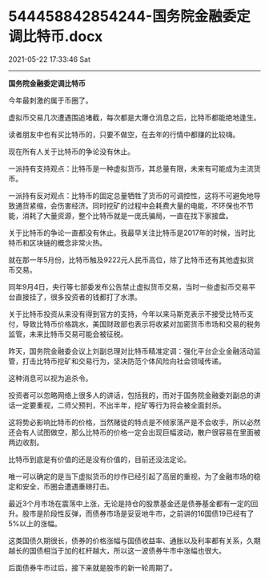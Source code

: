 # 544458842854244-国务院金融委定调比特币.docx

2021-05-22 17:33:46 Sat

----

__国务院金融委定调比特币__

<a id="OLE_LINK2"></a>

今年最刺激的属于币圈了。

虚拟币交易几次遭遇围追堵截，每次都是大爆仓消息之后，比特币都能绝地逢生。

读者朋友中也有买比特币的，只要不做空，在去年的行情中都赚的比较嗨。

现在所有人关于比特币的争论没有休止。

一派持有支持观点：比特币是一种虚拟货币，其总量有限，未来有可能成为主流货币。

一派持有反对观点：比特币的固定总量牺牲了货币的可调控性，这将不可避免地导致通货紧缩，会伤害经济。同时挖矿的过程中会耗费大量的电能，不环保也不节能，消耗了大量资源，整个比特币就是一庞氏骗局，一直在找下家接盘。

关于比特币的争论一直都没有休止。我最早关注比特币是2017年的时候，当时比特币和区块链的概念非常火热。

就在那一年5月份，比特币触及9222元人民币高位，除了比特币还有其他虚拟货币交易。

同年9月4日，央行等七部委发布公告禁止虚拟货币交易，当时一些虚拟币交易平台直接挂了，很多投资者的钱都打了水漂。

关于比特币投资从来没有得到官方的支持，今年以来马斯克表示不接受比特币支付，导致比特币价格跳水，美国财政部也表示将收紧对加密货币市场和交易的税务监管，未来比特币交易可能会被征税。

昨天，国务院金融委会议上刘副总理对比特币精准定调：强化平台企业金融活动监管，打击比特币挖矿和交易行为，坚决防范个体风险向社会领域传递。

这种消息可以视为追杀令。

投资者可以忽略网络上很多人的讲话，包括我的，而对于国务院金融委刘副总的讲话一定要重视，二师父预判，不出半年，挖矿等行为将会被全面封杀。

这将势必影响比特币的价格，当然赌徒的特点是不倾家荡产是不会收手，所以必然还会有人试图做空，那么比特币的价格一定会出现巨幅波动，散户很容易在里面被两边收割。

比特币到底是有价值的还是没有价值的，目前还没法定论。

唯一可以确定的是当下虚拟货币的炒作已经引起了高层的重视，为了金融市场的稳定和安全，币圈会遭遇重磅打击。

最近3个月市场在震荡中上涨，无论是持仓的股票基金还是债券基金都有一定的回升。股市是阶段性反弹，而债券市场是妥妥地牛市，之前讲的16国债19已经有了5%以上的涨幅。

这类国债久期很长，债券的价格涨幅与国债收益率、通胀以及利率都有关系，久期越长的国债相当于加的杠杆越大，所以这一波债券牛市中涨幅也很大。

后面债券牛市过后，接下来就是股市的新一轮周期了。

